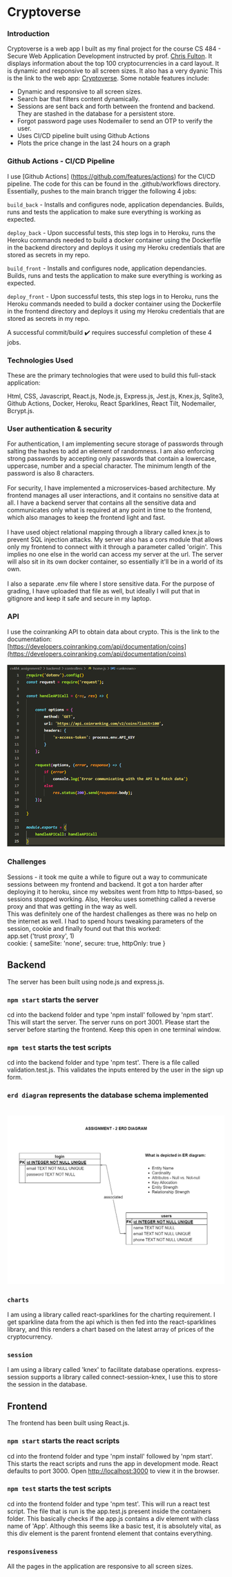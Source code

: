 # Cryptoverse

### Introduction

Cryptoverse is a web app I built as my final project for the course CS 484 - Secure Web Application Development instructed by prof. [Chris Fulton](https://www.linkedin.com/in/christopher-fulton-5a053a17). It displays information about the top 100 cryptocurrencies in a card layout. It is dynamic and responsive to all screen sizes. It also has a very dyanic This is the link to the web app: [Cryptoverse](https://cryptoversefront.herokuapp.com). Some notable features include:

- Dynamic and responsive to all screen sizes.
- Search bar that filters content dynamically.
- Sessions are sent back and forth between the frontend and backend. They are stashed in the database for a persistent store.
- Forgot password page uses Nodemailer to send an OTP to verify the user.
- Uses CI/CD pipeline built using Github Actions
- Plots the price change in the last 24 hours on a graph

### Github Actions - CI/CD Pipeline

I use [Github Actions] (https://github.com/features/actions) for the CI/CD pipeline. The code for this can be found in the .github/workflows directory. Essentially, pushes to the main branch trigger the following 4 jobs:

`build_back` - Installs and configures node, application dependancies. Builds, runs and tests the application to make sure everything is working as expected.

`deploy_back` - Upon successful tests, this step logs in to Heroku, runs the Heroku commands needed to build a docker container using the Dockerfile in the backend directory and deploys it using my Heroku credentials that are stored as secrets in my repo.

`build_front` - Installs and configures node, application dependancies. Builds, runs and tests the application to make sure everything is working as expected.

`deploy_front` - Upon successful tests, this step logs in to Heroku, runs the Heroku commands needed to build a docker container using the Dockerfile in the frontend directory and deploys it using my Heroku credentials that are stored as secrets in my repo.

A successful commit/build :heavy_check_mark: requires successful completion of these 4 jobs.

### Technologies Used

These are the primary technologies that were used to build this full-stack application:  <br/>

Html, CSS, Javascript, React.js, Node.js, Express.js, Jest.js, Knex.js, Sqlite3, Github Actions, Docker, Heroku, React Sparklines, React Tilt, Nodemailer, Bcrypt.js. 

 ### User authentication & security

 For authentication, I am implementing secure storage of passwords through salting the hashes to add an element of randomness. I am also enforcing strong passwords by accepting only passwords that contain a lowercase, uppercase, number and a special character. The minimum length of the password is also 8 characters. <br/> <br/>
 For security, I have implemented a microservices-based architecture. My frontend manages all user interactions, and it contains no sensitive data at all. I have a backend server that contains all the sensitive data and communicates only what is required at any point in time to the frontend, which also manages to keep the frontend light and fast. <br/> <br/>
 I have used object relational mapping through a library called knex.js to prevent SQL injection attacks. My server also has a cors module that allows only my frontend to connect with it through a parameter called 'origin'. This implies no one else in the world can access my server at the url. The server will also sit in its own docker container, so essentially it'll be in a world of its own. <br/> <br/>
 I also a separate .env file where I store sensitive data. For the purpose of grading, I have uploaded that file as well, but ideally I will put that in gitignore and keep it safe and secure in my laptop.

### API

I use the coinranking API to obtain data about crypto. This is the link to the documentation:
[https://developers.coinranking.com/api/documentation/coins](https://developers.coinranking.com/api/documentation/coins)  <br/>  <br/>
![Interaction with RESTFul API](./backend/images/Interaction_with_REST_API.png)


### Challenges

Sessions - it took me quite a while to figure out a way to communicate sessions between my frontend and backend. It got a ton harder after deploying it to heroku, since my websites went from http to https-based, so sessions stopped working. Also, Heroku uses something called a reverse proxy and that was getting in the way as well. <br/>
This was definitely one of the hardest challenges as there was no help on the internet as well. I had to spend hours tweaking parameters of the session, cookie and finally found out that this worked: <br/>
app.set ('trust proxy', 1) <br/>
cookie: { sameSite: 'none', secure: true, httpOnly: true }


## Backend

The server has been built using node.js and express.js.

### `npm start` starts the server

cd into the backend folder and type 'npm install' followed by 'npm start'. This will start the server.
The server runs on port 3001. Please start the server before starting the frontend.
Keep this open in one terminal window.

### `npm test` starts the test scripts

cd into the backend folder and type 'npm test'.
There is a file called validation.test.js. This validates the inputs entered by the user in the sign up form.

### `erd diagram` represents the database schema implemented <br/><br/>

![erd diagram](./backend/images/erd_diagram.drawio.png)

### `charts`

I am using a library called react-sparklines for the charting requirement. I get sparkline data from the api which is then fed into the
react-sparklines library, and this renders a chart based on the latest array of prices of the cryptocurrency.

### `session`

I am using a library called 'knex' to facilitate database operations. express-session supports a library called connect-session-knex, I
use this to store the session in the database.

## Frontend

The frontend has been built using React.js.

### `npm start` starts the react scripts

cd into the frontend folder and type 'npm install' followed by 'npm start'. This starts the react scripts and runs the app in development mode.
React defaults to port 3000.
Open [http://localhost:3000](http://localhost:3000) to view it in the browser.

### `npm test` starts the test scripts

cd into the frontend folder and type 'npm test'. This will run a react test script.
The file that is run is the app.test.js present inside the containers folder.
This basically checks if the app.js contains a div element with class name of 'App'.
Although this seems like a basic test, it is absolutely vital, as this div element is the parent frontend element that contains everything.

### `responsiveness`

All the pages in the application are responsive to all screen sizes.